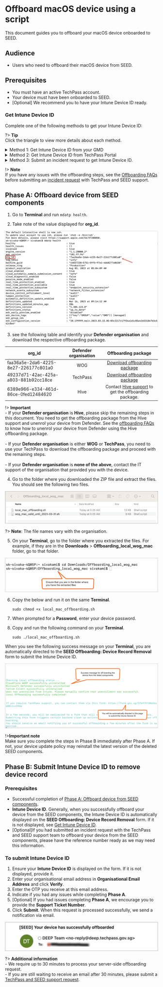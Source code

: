 # Offboard macOS device using a script

 This document guides you to offboard your macOS device onboarded to SEED.

## Audience

- Users who need to offboard their macOS device from SEED.

## Prerequisites

- You must have an active TechPass account.
- Your device must have been onboarded to SEED.
- [Optional] We recommend you to have your Intune Device ID ready.

### Get Intune Device ID

Complete one of the following methods to get your Intune Device ID:

?> **Tip**<br>Click the triangle to view more details about each method.

<details>
<summary>Method 1: Get Intune Device ID from your GMD</summary>


1. On your GMD, open your **Terminal** and run the following commands:

```
intune_id="$(security find-certificate -a /Library/Keychains/System.keychain | egrep -B 4 '\"issu\"<blob>=.+MICROSOFT INTUNE MDM DEVICE CA' | grep alis | cut -d '"' -f 4)"
if [ -z "$intune_id" ]
then
    echo "Intune ID not found"
    return
fi

num_candidates="$(echo "$intune_id" | wc -l | xargs echo -n)"
if [ "$num_candidates" -eq 1 ]
then
    echo "$intune_id"
    return
fi

old_ifs="$IFS"
IFS='\n'
actual_id="Intune ID not found"
curr_latest_end_date_unix=0
while read id
do
    end_date="$(security find-certificate -c "$id" -p /Library/Keychains/System.keychain | openssl x509 -noout -enddate | cut -d '=' -f 2)"
    end_date_unix="$(date -j -f "%b %e %H:%M:%S %Y %Z" "$end_date" "+%s")"
    if [ "$end_date_unix" -ge "$curr_latest_end_date_unix" ]
    then
        actual_id="$id"
        curr_latest_end_date_unix="$end_date_unix"
    fi
done <<< "$intune_id"

IFS="$old_ifs"
echo "$actual_id"
```
2. Take note of the Intune Device ID that is displayed on the **Terminal** window.

</details>

<details>
<summary>Method 2: Get Intune Device ID from TechPass Portal</summary>

1. On your non-SE GSIB device, go to the [TechPass Portal](https://portal.techpass.gov.sg/secure/account/profile).
2. On the TechPass Portal, at the top right, go to your user name and click **My Account**. Your **Profile** details are displayed.
3. Take note of the **Intune Device ID** from the **Profile** page.

![tp-intune-device-id](../images/macos-get-intune-device-id.png)

</details>


<details>
<summary>Method 3: Submit an incident request to get Intune Device ID.</summary>

?> **Note**<br>Use this method only if you can't log in to your GMD or TechPass Portal.

- Submit an [incident request](https://go.gov.sg/seed-techpass-support) to get your Intune Device ID.

</details>


!> **Note**<br>If you have any issues with the offboarding steps, see the [Offboarding FAQs](/faqs/seed-offboarding-faqs) before submitting an [incident request](https://go.gov.sg/seed-techpass-support) with TechPass and SEED support.


## Phase A: Offboard device from SEED components

1. Go to **Terminal** and run `mdatp health`.

<!--
![open terminal](../images/macos-open-terminal.png)

![find-org-id](../images/macos-find-org-id-1.png)-->

2. Take note of the value displayed for **org_id**.

![note-org-id](../images/macos-find-org-id-2.png)

3. see the following table and identify your **Defender organisation** and download the respective offboarding package.

  | org_id  | Defender organisation | Offboarding package |
  | ------------- |:-------------:|:-------------:|
  | faa36a5e-2da6-4225-8e27-226177c801a0      | WOG     | [Download offboarding package](https://k3uwa66lu3tj6uxft46666ynhe0uvzor.lambda-url.ap-southeast-1.on.aws/local_wog_mac)    |
  | 49237d71-42ac-425a-a803-881b92cc18ce  | TechPass    | [Download offboarding package](https://k3uwa66lu3tj6uxft46666ynhe0uvzor.lambda-url.ap-southeast-1.on.aws/local_tp_mac)     |
  | 6389e966-e334-461d-86ce-0fed12484620 | Hive | Contact [Hive support](mailto:GDS_DEN@hive.gov.sg) to get the offboarding package. |


!> **Important**<br>- If your **Defender organisation** is **Hive**, please skip the remaining steps in this document. You need to get the offboarding package from the Hive support and unenrol your device from Defender. See the [offboarding FAQs](offboard-device/seed-offboarding-faqs.md) to know how to unenrol your device from Defender using the Hive offboarding package.<br><br>- If your **Defender organisation** is either **WOG** or **TechPass**, you need to use your TechPass to download the offboarding package and proceed with the remaining steps.<br><br>- If your **Defender organisation** is **none of the above**, contact the IT support of the organisation that provided you with the device.

4. Go to the folder where you downloaded the ZIP file and extract the files. You should see the following two files.

![extract-files](../images/macos-extracted-files-for-offboarding.png)

?> **Note**: The file names vary with the organisation.

5. On your **Terminal**, go to the folder where you extracted the files. For example, if they are in the **Downloads** > **Offboarding_local_wog_mac** folder, go to that folder.

![cd-extracted-folder](../images/macos-cd-downloads.png)

6. Copy the below and run it on the same **Terminal**.

    ```
    sudo chmod +x local_mac_offboarding.sh
    ```

7. When prompted for a **Password**, enter your device password.
8. Copy and run the following command on your **Terminal**.

    ```
    sudo ./local_mac_offboarding.sh
    ```

When you see the following success message on your **Terminal**, you are automatically directed to the **SEED Offboarding: Device Record Removal** form to submit the Intune Device ID.

![macos-success-message](../images/macos-success-message.png)

!>**Important note**<br> Make sure you complete the steps in Phase B immediately after Phase A. If not, your device update policy may reinstall the latest version of the deleted SEED components.


## Phase B: Submit Intune Device ID to remove device record

### Prerequisites

- Successful completion of [Phase A: Offboard device from SEED components](#phase-a-offboard-device-from-seed-components).
- **Intune Device ID**. Generally, when you successfully offboard your device from the SEED components, the Intune Device ID is automatically displayed on the **SEED Offboarding: Device Record Removal** form. If it is not displayed, see [Get Intune Device ID](#get-intune-device-id).
- [Optional]If you had submitted an incident request with the TechPass and SEED support team to offboard your device from the SEED components, please have the reference number ready as we may need this information.

### To submit Intune Device ID

1. Ensure your **Intune Device ID** is displayed on the form. If it is not displayed, provide it.
2. Enter your organisational email address in **Organisational Email Address** and click **Verify**.
3. Enter the OTP you receive at this email address.  
4. Indicate if you had any issues while completing **Phase A**.
5. [Optional] If you had issues completing **Phase A**, we encourage you to provide the **Support Ticket Number**.
6. Click **Submit**. When this request is processed successfully, we send a notification via email.

![successfully-offboarded-email](../images/macos-successfully-offboarded-email.png)


?> **Additional information**<br>- We require up to 30 minutes to process your server-side offboarding request.<br>- If you are still waiting to receive an email after 30 minutes, please submit a [TechPass and SEED support request](https://go.gov.sg/seed-techpass-support).



<!--
[Get Intune Device ID](../snippets/snippets-get-intune-device-id.md ':include')

![intune-device-id](../images/macos-get-intune-device-id-new.png)

-->





